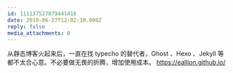 ```yaml
---
id: 111137527879441416
date: 2019-06-27T12:02:10.000Z
reply: false
media_attachments: 0
---
```


从静态博客火起来后，一直在找 typecho 的替代者，Ghost 、Hexo 、Jekyll 等都不太合心意。不必要做无畏的折腾，增加使用成本。 https://eallion.github.io/ 

